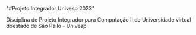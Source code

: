 "#Projeto Integrador Univesp 2023" 

Disciplina de Projeto Integrador para Computação II da Universidade virtual doestado de São Pailo - Univesp
